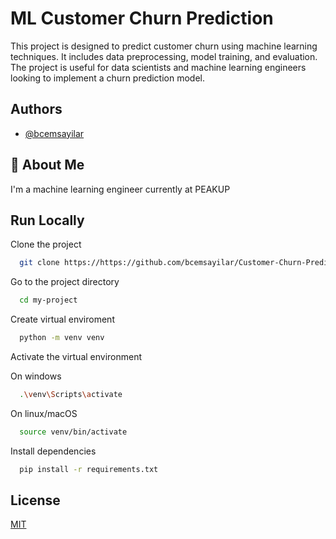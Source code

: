 # ML Customer Churn Prediction

This project is designed to predict customer churn using machine learning techniques. It includes data preprocessing, model training, and evaluation. The project is useful for data scientists and machine learning engineers looking to implement a churn prediction model.

## Authors

- [@bcemsayilar](https://www.github.com/bcemsayilar)

## 🚀 About Me
I'm a machine learning engineer currently at PEAKUP

## Run Locally

Clone the project

```bash
  git clone https://https://github.com/bcemsayilar/Customer-Churn-Prediction
```

Go to the project directory

```bash
  cd my-project
```
Create virtual enviroment
```bash
  python -m venv venv
```

Activate the virtual environment

On windows

```bash
  .\venv\Scripts\activate
```

On linux/macOS

```bash
  source venv/bin/activate
```


Install dependencies

```bash
  pip install -r requirements.txt
```

## License

[MIT](https://choosealicense.com/licenses/mit/)
